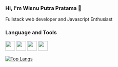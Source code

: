 ### Hi, I'm Wisnu Putra Pratama 👋

Fullstack web developer and Javascript Enthusiast

### Language and Tools

<img src="https://img.icons8.com/color/48/000000/javascript.png" width="30" height="30"/> <img src="https://img.icons8.com/color/48/000000/react-native.png" width="30" height="30"/> <img src="https://img.icons8.com/color/48/000000/nodejs.png" width="30" height="30"/> <img src="https://img.icons8.com/color/48/000000/mongodb.png" width="30" height="30"/>

[![Top Langs](https://github-readme-stats.vercel.app/api/top-langs/?username=wisnupratama24)](https://github.com/anuraghazra/github-readme-stats)


<!--
**wisnupratama24/wisnupratama24** is a ✨ _special_ ✨ repository because its `README.md` (this file) appears on your GitHub profile.
- 🔭 I’m currently working on ...
- 🌱 I’m currently learning ...
- 👯 I’m looking to collaborate on ...
- 🤔 I’m looking for help with ...
- 💬 Ask me about ...
- 📫 How to reach me: ...
- 😄 Pronouns: ...
- ⚡ Fun fact: ...
-->
